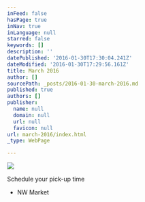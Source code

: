 ```yaml
---
inFeed: false
hasPage: true
inNav: true
inLanguage: null
starred: false
keywords: []
description: ''
datePublished: '2016-01-30T17:30:04.241Z'
dateModified: '2016-01-30T17:29:56.161Z'
title: March 2016
author: []
sourcePath: _posts/2016-01-30-march-2016.md
published: true
authors: []
publisher:
  name: null
  domain: null
  url: null
  favicon: null
url: march-2016/index.html
_type: WebPage

---
```

![](https://the-grid-user-content.s3-us-west-2.amazonaws.com/cf73d6e7-f1da-408c-955e-eb2bd5622319.JPG)

Schedule your pick-up time

* NW Market